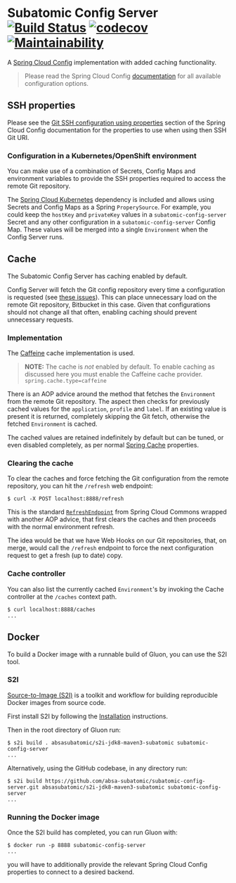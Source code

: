 # Subatomic Config Server [![Build Status](https://travis-ci.org/absa-subatomic/subatomic-config-server.svg?branch=master)](https://travis-ci.org/absa-subatomic/subatomic-config-server) [![codecov](https://codecov.io/gh/absa-subatomic/subatomic-config-server/branch/master/graph/badge.svg)](https://codecov.io/gh/absa-subatomic/subatomic-config-server) [![Maintainability](https://api.codeclimate.com/v1/badges/d77f818fbb9db3820d36/maintainability)](https://codeclimate.com/github/absa-subatomic/subatomic-config-server/maintainability)

A [Spring Cloud Config](https://cloud.spring.io/spring-cloud-config/)
implementation with added caching functionality.

> Please read the Spring Cloud Config [documentation](http://cloud.spring.io/spring-cloud-static/spring-cloud-config/1.4.2.RELEASE/single/spring-cloud-config.html)
for all available configuration options.

## SSH properties

Please see the [Git SSH configuration using properties](http://cloud.spring.io/spring-cloud-static/spring-cloud-config/1.4.2.RELEASE/single/spring-cloud-config.html#_git_backend)
section of the Spring Cloud Config documentation for the properties to use when using then SSH Git URI.

### Configuration in a Kubernetes/OpenShift environment

You can make use of a combination of Secrets, Config Maps and environment variables
to provide the SSH properties required to access the remote Git repository.

The [Spring Cloud Kubernetes](https://github.com/spring-cloud-incubator/spring-cloud-kubernetes)
dependency is included and allows using Secrets and Config Maps as a Spring `ProperySource`.
For example, you could keep the `hostKey` and `privateKey` values in a `subatomic-config-server`
Secret and any other configuration in a `subatomic-config-server` Config Map.
These values will be merged into a single `Environment` when the Config Server runs.

## Cache

The Subatomic Config Server has caching enabled by default.

Config Server will fetch the Git config repository every time a configuration is requested (see [these issues](https://github.com/spring-cloud/spring-cloud-config/issues?utf8=%E2%9C%93&q=is%3Aissue%20is%3Aopen%20cache)).
This can place unnecessary load on the remote Git repository, Bitbucket in this case.
Given that configurations should not change all that often, enabling caching should prevent unnecessary requests.

### Implementation

The [Caffeine](https://docs.spring.io/spring-boot/docs/current/reference/html/boot-features-caching.html#boot-features-caching-provider-caffeine)
cache implementation is used.

> **NOTE:** The cache is _not_ enabled by default. To enable caching as discussed here you must enable the Caffeine cache provider.
`spring.cache.type=caffeine`

There is an AOP advice around the method that fetches the `Environment` from the remote Git repository.
The aspect then checks for previously cached values for the `application`, `profile` and `label`. If an existing
value is present it is returned, completely skipping the Git fetch, otherwise the fetched `Environment` is cached.

The cached values are retained indefinitely by default but can be tuned, or even disabled completely, as per normal [Spring Cache](https://docs.spring.io/spring-boot/docs/current/reference/html/boot-features-caching.html#boot-features-caching-provider-caffeine)
properties.

### Clearing the cache

To clear the caches and force fetching the Git configuration from the remote repository, you can hit the `/refresh`
web endpoint:

```console
$ curl -X POST localhost:8888/refresh
```

This is the standard [`RefreshEndpoint`](https://github.com/spring-cloud/spring-cloud-commons/blob/master/spring-cloud-context/src/main/java/org/springframework/cloud/endpoint/RefreshEndpoint.java)
from Spring Cloud Commons wrapped with another AOP advice, that first clears the caches and then proceeds with the normal
environment refresh.

The idea would be that we have Web Hooks on our Git repositories, that, on merge, would call the `/refresh` endpoint to
force the next configuration request to get a fresh (up to date) copy.

### Cache controller

You can also list the currently cached `Environment`'s by invoking the Cache controller
at the `/caches` context path.

```console
$ curl localhost:8888/caches
...
``` 

## Docker

To build a Docker image with a runnable build of Gluon, you can use the S2I tool.

### S2I

[Source-to-Image (S2I)](https://github.com/openshift/source-to-image)
is a toolkit and workflow for building reproducible Docker images from source code.

First install S2I by following the [Installation](https://github.com/openshift/source-to-image#installation)
instructions.

Then in the root directory of Gluon run:

```console
$ s2i build . absasubatomic/s2i-jdk8-maven3-subatomic subatomic-config-server
...
```

Alternatively, using the GitHub codebase, in any directory run:

```console
$ s2i build https://github.com/absa-subatomic/subatomic-config-server.git absasubatomic/s2i-jdk8-maven3-subatomic subatomic-config-server
...
```

### Running the Docker image

Once the S2I build has completed, you can run Gluon with:

```console
$ docker run -p 8888 subatomic-config-server
...
```

you will have to additionally provide the relevant Spring Cloud Config properties to connect to a desired backend.
